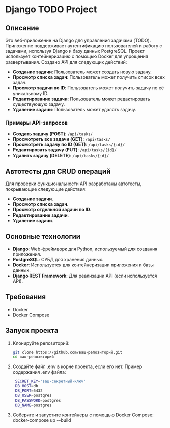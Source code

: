 # Django TODO Project
## Описание
Это веб-приложение на Django для управления задачами (TODO). Приложение поддерживает аутентификацию пользователей и работу с задачами, используя Django и базу данных PostgreSQL. Проект использует контейнеризацию с помощью Docker для упрощения развертывания. Создано API для следующих действий:

- **Создание задачи**: Пользователь может создать новую задачу.
- **Просмотр списка задач**: Пользователь может получить список всех задач.
- **Просмотр задачи по ID**: Пользователь может получить задачу по её уникальному ID.
- **Редактирование задачи**: Пользователь может редактировать существующую задачу.
- **Удаление задачи**: Пользователь может удалять задачу.

### Примеры API-запросов
- **Создать задачу (POST)**: `/api/tasks/`
- **Просмотреть все задачи (GET)**: `/api/tasks/`
- **Просмотреть задачу по ID (GET)**: `/api/tasks/{id}/`
- **Редактировать задачу (PUT)**: `/api/tasks/{id}/`
- **Удалить задачу (DELETE)**: `/api/tasks/{id}/`

## Автотесты для CRUD операций
Для проверки функциональности API разработаны автотесты, покрывающие следующие действия:

- **Создание задачи**.
- **Просмотр списка задач**.
- **Просмотр отдельной задачи по ID**.
- **Редактирование задачи**.
- **Удаление задачи**.

## Основные технологии
- **Django**: Web-фреймворк для Python, используемый для создания приложения.
- **PostgreSQL**: СУБД для хранения данных.
- **Docker**: Используется для контейнеризации приложения и базы данных.
- **Django REST Framework**: Для реализации API (если используется API).

## Требования
- Docker
- Docker Compose

## Запуск проекта

1. Клонируйте репозиторий:

   ```bash
   git clone https://github.com/ваш-репозиторий.git
   cd ваш-репозиторий

2. Создайте файл .env в корне проекта, если его нет. Пример содержания .env файла:

   ```bash
    SECRET_KEY='ваш-секретный-ключ'
    DB_HOST=db
    DB_PORT=5432
    DB_USER=postgres
    DB_PASSWORD=postgres
    DB_NAME=postgres

3. Соберите и запустите контейнеры с помощью Docker Compose:
    docker-compose up --build
